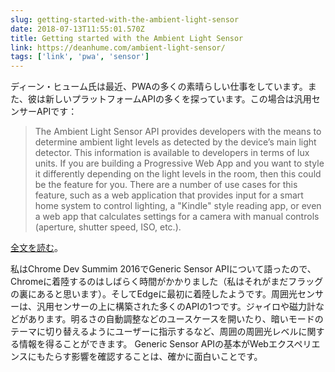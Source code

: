 ```yaml
---
slug: getting-started-with-the-ambient-light-sensor
date: 2018-07-13T11:55:01.570Z
title: Getting started with the Ambient Light Sensor
link: https://deanhume.com/ambient-light-sensor/
tags: ['link', 'pwa', 'sensor']
---
```

ディーン・ヒューム氏は最近、PWAの多くの素晴らしい仕事をしています。また、彼は新しいプラットフォームAPIの多くを探っています。この場合は汎用センサーAPIです：

> The Ambient Light Sensor API provides developers with the means to determine ambient light levels as detected by the device&#x2019;s main light detector. This information is available to developers in terms of lux units. If you are building a Progressive Web App and you want to style it differently depending on the light levels in the room, then this could be the feature for you. There are a number of use cases for this feature, such as a web application that provides input for a smart home system to control lighting, a "Kindle" style reading app, or even a web app that calculates settings for a camera with manual controls (aperture, shutter speed, ISO, etc.).
> 
> 


[全文を読む](https://deanhume.com/ambient-light-sensor/)。

私はChrome Dev Summim 2016でGeneric Sensor APIについて語ったので、Chromeに着陸するのはしばらく時間がかかりました（私はそれがまだフラッグの裏にあると思います）。そしてEdgeに最初に着陸したようです。周囲光センサーは、汎用センサーの上に構築された多くのAPIの1つです。ジャイロや磁力計などがあります。明るさの自動調整などのユースケースを開いたり、暗いモードのテーマに切り替えるようにユーザーに指示するなど、周囲の周囲光レベルに関する情報を得ることができます。 Generic Sensor APIの基本がWebエクスペリエンスにもたらす影響を確認することは、確かに面白いことです。
